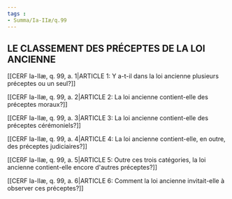 ```yaml
---
tags : 
- Summa/Ia-IIæ/q.99
---
```


## LE CLASSEMENT DES PRÉCEPTES DE LA LOI ANCIENNE

[[CERF Ia-IIæ, q. 99, a. 1|ARTICLE 1: Y a-t-il dans la loi ancienne plusieurs préceptes ou un seul?]]

[[CERF Ia-IIæ, q. 99, a. 2|ARTICLE 2: La loi ancienne contient-elle des préceptes moraux?]]

[[CERF Ia-IIæ, q. 99, a. 3|ARTICLE 3: La loi ancienne contient-elle des préceptes cérémoniels?]]

[[CERF Ia-IIæ, q. 99, a. 4|ARTICLE 4: La loi ancienne contient-elle, en outre, des préceptes judiciaires?]]

[[CERF Ia-IIæ, q. 99, a. 5|ARTICLE 5: Outre ces trois catégories, la loi ancienne contient-elle encore d'autres préceptes?]]

[[CERF Ia-IIæ, q. 99, a. 6|ARTICLE 6: Comment la loi ancienne invitait-elle à observer ces préceptes?]]

